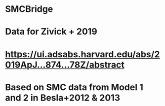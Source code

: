 # SMCBridge

# Data for Zivick + 2019 
# https://ui.adsabs.harvard.edu/abs/2019ApJ...874...78Z/abstract

# Based on SMC data from Model 1 and 2 in Besla+2012 & 2013
